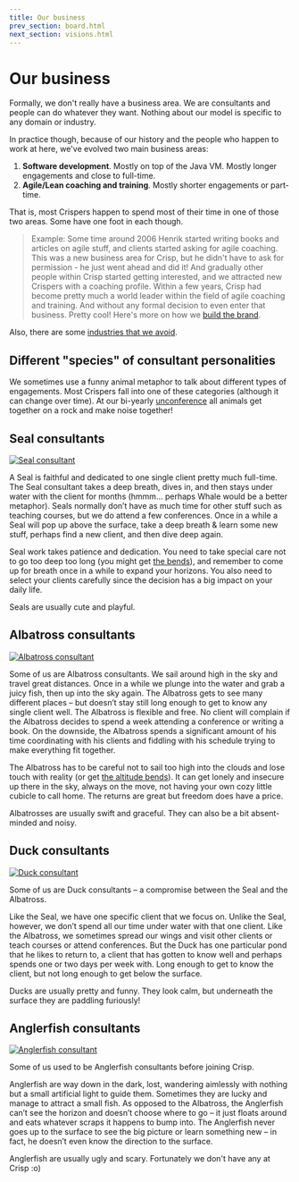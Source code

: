 ```yaml
---
title: Our business
prev_section: board.html
next_section: visions.html
---
```


Our business
============

Formally, we don't really have a business area. We are consultants and people can do whatever they want. Nothing about our model is specific to any domain or industry.

In practice though, because of our history and the people who happen to work at here, we've evolved two main business areas:

1.  **Software development**. Mostly on top of the Java VM. Mostly longer engagements and close to full-time.
2.  **Agile/Lean coaching and training**. Mostly shorter engagements or part-time.

That is, most Crispers happen to spend most of their time in one of those two areas. Some have one foot in each though.

> Example: Some time around 2006 Henrik started writing books and articles on agile stuff, and clients started asking for agile coaching. This was a new business area for Crisp, but he didn't have to ask for permission - he just went ahead and did it! And gradually other people within Crisp started getting interested, and we attracted new Crispers with a coaching profile. Within a few years, Crisp had become pretty much a world leader within the field of agile coaching and training. And without any formal decision to even enter that business. Pretty cool! Here's more on how we [build the brand](brand-building.html).

Also, there are some [industries that we avoid](industries-that-we-avoid.html).

Different "species" of consultant personalities
-------------------------------

We sometimes use a funny animal metaphor to talk about different types of engagements. Most Crispers fall into one of these categories (although it can change over time). At our bi-yearly [unconference](unconference.html) all animals get together on a rock and make noise together!

Seal consultants
----------------

[![Seal consultant](/assets/seal-500.jpg "Seal Consultant")](https://www.flickr.com/photos/guano/3604967875/)

A Seal is faithful and dedicated to one single client pretty much full-time. The Seal consultant takes a deep breath, dives in, and then stays under water with the client for months (hmmm… perhaps Whale would be a better metaphor). Seals normally don’t have as much time for other stuff such as teaching courses, but we do attend a few conferences. Once in a while a Seal will pop up above the surface, take a deep breath & learn some new stuff, perhaps find a new client, and then dive deep again.

Seal work takes patience and dedication. You need to take special care not to go too deep too long (you might get [the bends](https://en.wikipedia.org/wiki/Decompression_sickness)), and remember to come up for breath once in a while to expand your horizons. You also need to select your clients carefully since the decision has a big impact on your daily life.

Seals are usually cute and playful.

Albatross consultants
---------------------

[![Albatross consultant](/assets/albatross-500.jpg "Albatross consultant")](https://www.flickr.com/photos/chrispearson72/2376692375/)

Some of us are Albatross consultants. We sail around high in the sky and travel great distances. Once in a while we plunge into the water and grab a juicy fish, then up into the sky again. The Albatross gets to see many different places – but doesn’t stay still long enough to get to know any single client well. The Albatross is flexible and free. No client will complain if the Albatross decides to spend a week attending a conference or writing a book. On the downside, the Albatross spends a significant amount of his time coordinating with his clients and fiddling with his schedule trying to make everything fit together.

The Albatross has to be careful not to sail too high into the clouds and lose touch with reality (or get [the altitude bends](https://en.wikipedia.org/wiki/Altitude_sickness)). It can get lonely and insecure up there in the sky, always on the move, not having your own cozy little cubicle to call home. The returns are great but freedom does have a price.

Albatrosses are usually swift and graceful. They can also be a bit absent-minded and noisy.

Duck consultants
----------------

[![Duck consultant](/assets/duck-500.jpg "Duck consultant")](https://www.flickr.com/photos/pitts-pics/5644549966/)

Some of us are Duck consultants – a compromise between the Seal and the Albatross.

Like the Seal, we have one specific client that we focus on. Unlike the Seal, however, we don’t spend all our time under water with that one client. Like the Albatross, we sometimes spread our wings and visit other clients or teach courses or attend conferences. But the Duck has one particular pond that he likes to return to, a client that has gotten to know well and perhaps spends one or two days per week with. Long enough to get to know the client, but not long enough to get below the surface.

Ducks are usually pretty and funny. They look calm, but underneath the surface they are paddling furiously!

Anglerfish consultants
----------------------

[![Anglerfish consultant](/assets/anglerfish-500.jpg "Anglerfish consultant")](https://www.flickr.com/photos/23629083@N03/15377775448/)

Some of us used to be Anglerfish consultants before joining Crisp.

Anglerfish are way down in the dark, lost, wandering aimlessly with nothing but a small artificial light to guide them. Sometimes they are lucky and manage to attract a small fish. As opposed to the Albatross, the Anglerfish can’t see the horizon and doesn’t choose where to go – it just floats around and eats whatever scraps it happens to bump into. The Anglerfish never goes up to the surface to see the big picture or learn something new – in fact, he doesn’t even know the direction to the surface.

Anglerfish are usually ugly and scary. Fortunately we don't have any at Crisp :o)

